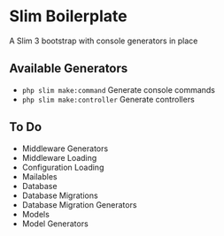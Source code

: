 # Slim Boilerplate

A Slim 3 bootstrap with console generators in place

## Available Generators

- `php slim make:command` Generate console commands
- `php slim make:controller` Generate controllers

## To Do

- Middleware Generators
- Middleware Loading
- Configuration Loading
- Mailables
- Database
- Database Migrations
- Database Migration Generators
- Models
- Model Generators
